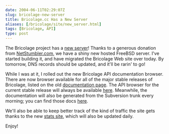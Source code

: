 ```yaml
--- 
date: 2004-06-11T02:29:07Z
slug: bricolage-new-server
title: Bricolage.cc Has a New Server
aliases: [/bricolage/site/new_server.html]
tags: [Bricolage, API]
type: post
---
```


<p>The Bricolage project has a <a href="http://www.bricolage.cc/">new
server</a>! Thanks to a generous donation from
<a href="http://www.netstumbler.com/">NetStumbler.com</a>, we have a shiny new
hosted FreeBSD server. I've started building it, and have migrated the
Bricolage Web site over today. By tomorrow, DNS records should be updated, and
it'll be rarin' to go!</p>

<p>While I was at it, I rolled out the new Bricolage API documentation
browser. There are now browser available for all of the major stable releases
of Bricolage, listed on the old <a
href="http://www.bricolage.cc/documentation.html">documentation page</a>. The
API browser for the current stable release will always be available
<a href="http://www.bricolage.cc/docs/api/current/">here</a>. Meanwhile, the
documentation will also be generated from the Subversion trunk every morning;
you can find those docs <a
href="http://www.bricolage.cc/docs/api/devel/">here</a>.</p>

<p>We'll also be able to keep better track of the kind of traffic the site
gets thanks to the new <a href="http://stats.bricolage.cc/">stats site</a>,
which will also be updated daily.</p>

<p>Enjoy!</p>
